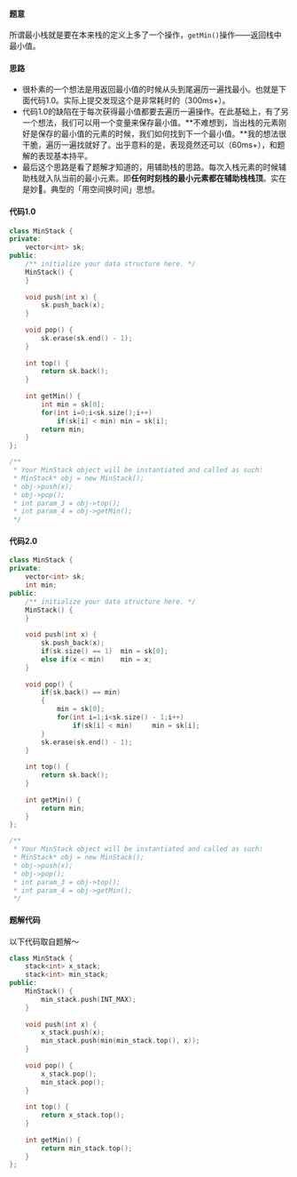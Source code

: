 #### 题意

所谓最小栈就是要在本来栈的定义上多了一个操作，`getMin()`操作——返回栈中最小值。

#### 思路

- 很朴素的一个想法是用返回最小值的时候从头到尾遍历一遍找最小。也就是下面代码1.0。实际上提交发现这个是非常耗时的（300ms+）。
- 代码1.0的缺陷在于每次获得最小值都要去遍历一遍操作。在此基础上，有了另一个想法，我们可以用一个变量来保存最小值。**不难想到，当出栈的元素刚好是保存的最小值的元素的时候，我们如何找到下一个最小值。**我的想法很干脆，遍历一遍找就好了。出乎意料的是，表现竟然还可以（60ms+），和题解的表现基本持平。
- 最后这个思路是看了题解才知道的，用辅助栈的思路。每次入栈元素的时候辅助栈就入队当前的最小元素。即**任何时刻栈的最小元素都在辅助栈栈顶**。实在是妙🤔。典型的「用空间换时间」思想。

#### 代码1.0

```c++
class MinStack {
private:
    vector<int> sk;
public:
    /** initialize your data structure here. */
    MinStack() {
    }
    
    void push(int x) {
        sk.push_back(x);
    }
    
    void pop() {
        sk.erase(sk.end() - 1);
    }
    
    int top() {
        return sk.back();
    }
    
    int getMin() {
        int min = sk[0];
        for(int i=0;i<sk.size();i++)
            if(sk[i] < min) min = sk[i];
        return min;
    }
};

/**
 * Your MinStack object will be instantiated and called as such:
 * MinStack* obj = new MinStack();
 * obj->push(x);
 * obj->pop();
 * int param_3 = obj->top();
 * int param_4 = obj->getMin();
 */
```

#### 代码2.0

```c++
class MinStack {
private:
    vector<int> sk;
    int min;
public:
    /** initialize your data structure here. */
    MinStack() {
    }
    
    void push(int x) {
        sk.push_back(x);
        if(sk.size() == 1)  min = sk[0];
        else if(x < min)    min = x;
    }
    
    void pop() {
        if(sk.back() == min)
        {
            min = sk[0];
            for(int i=1;i<sk.size() - 1;i++)
                if(sk[i] < min)     min = sk[i];
        }
        sk.erase(sk.end() - 1);
    }
    
    int top() {
        return sk.back();
    }
    
    int getMin() {
        return min;
    }
};

/**
 * Your MinStack object will be instantiated and called as such:
 * MinStack* obj = new MinStack();
 * obj->push(x);
 * obj->pop();
 * int param_3 = obj->top();
 * int param_4 = obj->getMin();
 */
```

#### 题解代码

以下代码取自题解～

```c++
class MinStack {
    stack<int> x_stack;
    stack<int> min_stack;
public:
    MinStack() {
        min_stack.push(INT_MAX);
    }
    
    void push(int x) {
        x_stack.push(x);
        min_stack.push(min(min_stack.top(), x));
    }
    
    void pop() {
        x_stack.pop();
        min_stack.pop();
    }
    
    int top() {
        return x_stack.top();
    }
    
    int getMin() {
        return min_stack.top();
    }
};
```

